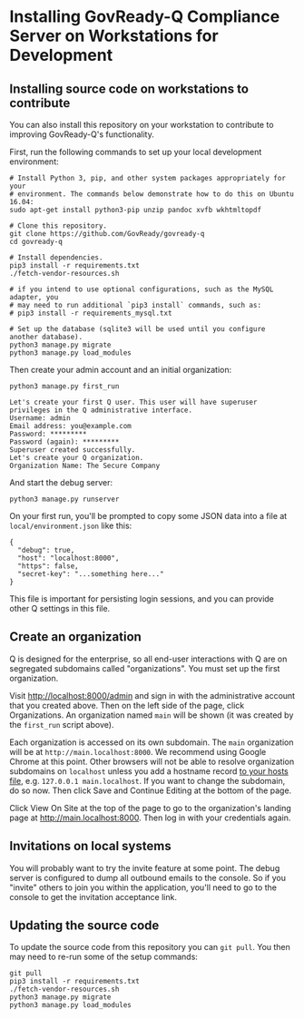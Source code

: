 Installing GovReady-Q Compliance Server on Workstations for Development
=======================================================================

## Installing source code on workstations to contribute

You can also install this repository on your workstation to contribute to improving GovReady-Q's functionality.

First, run the following commands to set up your local development environment:

	# Install Python 3, pip, and other system packages appropriately for your
	# environment. The commands below demonstrate how to do this on Ubuntu 16.04:
	sudo apt-get install python3-pip unzip pandoc xvfb wkhtmltopdf
	
	# Clone this repository.
	git clone https://github.com/GovReady/govready-q
	cd govready-q
	
	# Install dependencies.
	pip3 install -r requirements.txt
	./fetch-vendor-resources.sh

	# if you intend to use optional configurations, such as the MySQL adapter, you
	# may need to run additional `pip3 install` commands, such as:
	# pip3 install -r requirements_mysql.txt
	
	# Set up the database (sqlite3 will be used until you configure another database).
	python3 manage.py migrate
	python3 manage.py load_modules

Then create your admin account and an initial organization:

	python3 manage.py first_run

	Let's create your first Q user. This user will have superuser privileges in the Q administrative interface.
	Username: admin
	Email address: you@example.com
	Password: *********
	Password (again): *********
	Superuser created successfully.
	Let's create your Q organization.
	Organization Name: The Secure Company

And start the debug server:

	python3 manage.py runserver

On your first run, you'll be prompted to copy some JSON data into a file at `local/environment.json` like this:

    {
      "debug": true,
      "host": "localhost:8000",
      "https": false,
      "secret-key": "...something here..."
    }

This file is important for persisting login sessions, and you can provide other Q settings in this file.

## Create an organization

Q is designed for the enterprise, so all end-user interactions with Q are on segregated subdomains called "organizations". You must set up the first organization.

Visit [http://localhost:8000/admin](http://localhost:8000/admin) and sign in with the administrative account that you created above. Then on the left side of the page, click Organizations. An organization named `main` will be shown (it was created by the `first_run` script above).

Each organization is accessed on its own subdomain. The `main` organization will be at `http://main.localhost:8000`. We recommend using Google Chrome at this point. Other browsers will not be able to resolve organization subdomains on `localhost` unless you add a hostname record [to your hosts file](https://support.rackspace.com/how-to/modify-your-hosts-file/), e.g. `127.0.0.1 main.localhost`. If you want to change the subdomain, do so now. Then click Save and Continue Editing at the bottom of the page.

Click View On Site at the top of the page to go to the organization's landing page at http://main.localhost:8000. Then log in with your credentials again.

## Invitations on local systems

You will probably want to try the invite feature at some point. The debug server is configured to dump all outbound emails to the console. So if you "invite" others to join you within the application, you'll need to go to the console to get the invitation acceptance link.

## Updating the source code

To update the source code from this repository you can `git pull`. You then may need to re-run some of the setup commands:

	git pull
	pip3 install -r requirements.txt
	./fetch-vendor-resources.sh
	python3 manage.py migrate
	python3 manage.py load_modules
